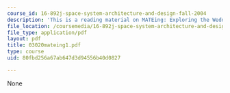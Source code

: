 ```yaml
---
course_id: 16-892j-space-system-architecture-and-design-fall-2004
description: 'This is a reading material on MATEing: Exploring the Wedding Tradespace.'
file_location: /coursemedia/16-892j-space-system-architecture-and-design-fall-2004/80fbd256a67ab647d3d94556b40d0827_03020mateing1.pdf
file_type: application/pdf
layout: pdf
title: 03020mateing1.pdf
type: course
uid: 80fbd256a67ab647d3d94556b40d0827

---
```

None